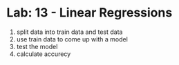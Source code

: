 # Lab: 13 - Linear Regressions

1. split data into train data and test data
2. use train data to come up with a model
3. test the model
4. calculate accurecy 